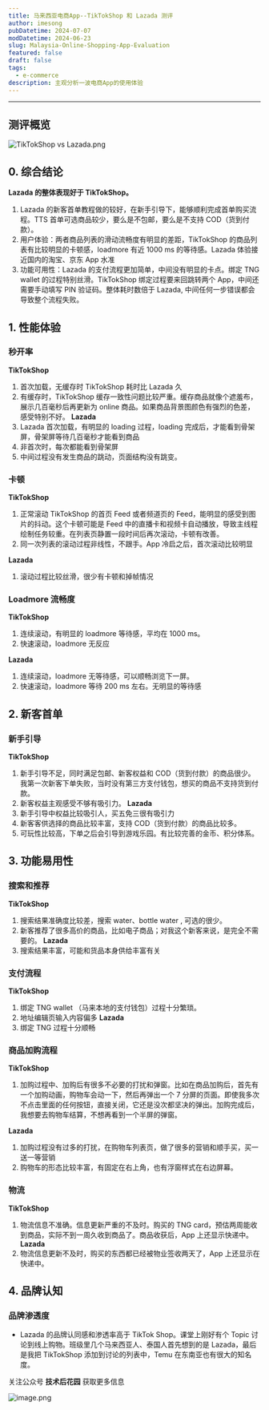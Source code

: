 ```yaml
---
title: 马来西亚电商App--TikTokShop 和 Lazada 测评
author: imesong
pubDatetime: 2024-07-07
modDatetime: 2024-06-23
slug: Malaysia-Online-Shopping-App-Evaluation
featured: false
draft: false
tags:
  - e-commerce
description: 主观分析一波电商App的使用体验
---
```


---

## 测评概览

![ TikTokShop vs Lazada.png](https://img.imesong.com/file/67f46a47d947cf227d0a9.png)

## 0. 综合结论

**Lazada 的整体表现好于 TikTokShop。**

1. Lazada 的新客首单教程做的较好，在新手引导下，能够顺利完成首单购买流程。TTS 首单可选商品较少，要么是不包邮，要么是不支持 COD（货到付款）。
2. 用户体验：两者商品列表的滑动流畅度有明显的差距，TikTokShop 的商品列表有比较明显的卡顿感，loadmore 有近 1000 ms 的等待感。Lazada 体验接近国内的淘宝、京东 App 水准
3. 功能可用性：Lazada 的支付流程更加简单，中间没有明显的卡点。绑定 TNG wallet 的过程特别丝滑。TikTokShop 绑定过程要来回跳转两个 App，中间还需要手动填写 PIN 验证码。整体耗时数倍于 Lazada, 中间任何一步错误都会导致整个流程失败。

## 1. 性能体验

### 秒开率

**TikTokShop**

1. 首次加载，无缓存时 TikTokShop 耗时比 Lazada 久
2. 有缓存时，TikTokShop 缓存一致性问题比较严重。缓存商品就像个遮羞布，展示几百毫秒后再更新为 online 商品。如果商品背景图颜色有强烈的色差，感受特别不好。
   **Lazada**
3. Lazada 首次加载，有明显的 loading 过程，loading 完成后，才能看到骨架屏，骨架屏等待几百毫秒才能看到商品
4. 非首次时，每次都能看到骨架屏
5. 中间过程没有发生商品的跳动，页面结构没有跳变。

### 卡顿

**TikTokShop**

1. 正常滚动 TikTokShop 的首页 Feed 或者频道页的 Feed，能明显的感受到图片的抖动。这个卡顿可能是 Feed 中的直播卡和视频卡自动播放，导致主线程绘制任务较重。在列表页静置一段时间后再次滚动，卡顿有改善。
2. 同一次列表的滚动过程非线性，不跟手。App 冷启之后，首次滚动比较明显

**Lazada**

1. 滚动过程比较丝滑，很少有卡顿和掉帧情况

### Loadmore 流畅度

**TikTokShop**

1. 连续滚动，有明显的 loadmore 等待感，平均在 1000 ms。
2. 快速滚动，loadmore 无反应

**Lazada**

1. 连续滚动，loadmore 无等待感，可以顺畅浏览下一屏。
2. 快速滚动，loadmore 等待 200 ms 左右。无明显的等待感

## 2. 新客首单

### 新手引导

**TikTokShop**

1. 新手引导不足，同时满足包邮、新客权益和 COD（货到付款）的商品很少。我第一次新客下单失败，当时没有第三方支付钱包，想买的商品不支持货到付款。
2. 新客权益主观感受不够有吸引力。
   **Lazada**
3. 新手引导中权益比较吸引人，买五免三很有吸引力
4. 新客客供选择的商品比较丰富，支持 COD（货到付款）的商品比较多。
5. 可玩性比较高，下单之后会引导到游戏乐园。有比较完善的金币、积分体系。

## 3. 功能易用性

### 搜索和推荐

**TikTokShop**

1. 搜索结果准确度比较差，搜索 water、bottle water , 可选的很少。
2. 新客推荐了很多高价的商品，比如电子商品；对我这个新客来说，是完全不需要的。
   **Lazada**
3. 搜索结果丰富，可能和货品本身供给丰富有关

### 支付流程

**TikTokShop**

1. 绑定 TNG wallet （马来本地的支付钱包）过程十分繁琐。
2. 地址编辑页输入内容偏多
   **Lazada**
3. 绑定 TNG 过程十分顺畅

### 商品加购流程

**TikTokShop**

1. 加购过程中、加购后有很多不必要的打扰和弹窗。比如在商品加购后，首先有一个加购动画，购物车会动一下，然后再弹出一个 7 分屏的页面。即使我多次不点击里面的任何按钮，直接关闭，它还是没次都坚决的弹出。加购完成后，我想要去购物车结算，不想再看到一个半屏的弹窗。

**Lazada**

1. 加购过程没有过多的打扰，在购物车列表页，做了很多的营销和顺手买，买一送一等营销
2. 购物车的形态比较丰富，有固定在右上角，也有浮窗样式在右边屏幕。

### 物流

**TikTokShop**

1. 物流信息不准确。信息更新严重的不及时。购买的 TNG card，预估两周能收到商品，实际不到一周久收到商品了。商品收获后，App 上还显示快递中。
   **Lazada**
1. 物流信息更新不及时，购买的东西都已经被物业签收两天了，App 上还显示在快递中。

## 4. 品牌认知

### 品牌渗透度

- Lazada 的品牌认同感和渗透率高于 TikTok Shop。课堂上刚好有个 Topic 讨论到线上购物。班级里几个马来西亚人、泰国人首先想到的是 Lazada，最后是我把 TikTokShop 添加到讨论的列表中，Temu 在东南亚也有很大的知名度。

关注公众号 **技术后花园** 获取更多信息

![image.png](https://img.imesong.com/file/9e0dc4dc2d2acd363d535.png)
